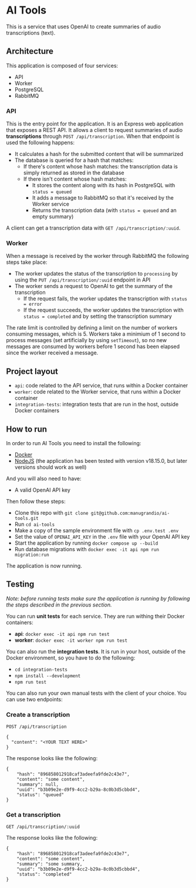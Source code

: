 # AI Tools

This is a service that uses OpenAI to create summaries of audio transcriptions (text).

## Architecture

This application is composed of four services:

- API
- Worker
- PostgreSQL
- RabbitMQ

### API

This is the entry point for the application.
It is an Express web application that exposes a REST API.
It allows a client to request summaries of audio **transcriptions** through `POST /api/transcription`.
When that endpoint is used the following happens:

- It calculates a hash for the submitted content that will be summarized
- The database is queried for a hash that matches:
  - If there's content whose hash matches: the transcription data is simply returned as stored in the database
  - If there isn't content whose hash matches:
    - It stores the content along with its hash in PostgreSQL with `status = queued`
    - It adds a message to RabbitMQ so that it's received by the Worker service
    - Returns the transcription data (with `status = queued` and an empty summary)

A client can get a transcription data with `GET /api/transcription/:uuid`.

### Worker

When a message is received by the worker through RabbitMQ the following steps take place:

- The worker updates the status of the transcription to `processing` by using the `PUT /api/transcription/:uuid` endpoint in API
- The worker sends a request to OpenAI to get the summary of the transcription
  - If the request fails, the worker updates the transcription with `status = error`
  - If the request succeeds, the worker updates the transcription with `status = completed` and by setting the transcription summary

The rate limit is controlled by defining a limit on the number of workers consuming messages, which is 5.
Workers take a minimium of 1 second to process messages (set artificially by using `setTimeout`), so no new messages are consumed by workers before 1 second has been elapsed since the worker received a message.

## Project layout

- `api`: code related to the API service, that runs within a Docker container
- `worker`: code related to the Worker service, that runs within a Docker container
- `integration-tests`: integration tests that are run in the host, outside Docker containers

## How to run

In order to run AI Tools you need to install the following:

- [Docker](https://www.docker.com/)
- [NodeJS](https://nodejs.org/en) (the application has been tested with version v18.15.0, but later versions should work as well)

And you will also need to have:

- A valid OpenAI API key

Then follow these steps:

- Clone this repo with `git clone git@github.com:manugrandio/ai-tools.git`
- Run `cd ai-tools`
- Make a copy of the sample environment file with `cp .env.test .env`
- Set the value of `OPENAI_API_KEY` in the `.env` file with your OpenAI API key
- Start the application by running `docker compose up --build`
- Run database migrations with `docker exec -it api npm run migration:run`

The application is now running.

## Testing

*Note: before running tests make sure the application is running by following the steps described in the previous section.*

You can run **unit tests** for each service.
They are run withing their Docker containers:

- **api**: `docker exec -it api npm run test`
- **worker**: `docker exec -it worker npm run test`

You can also run the **integration tests**.
It is run in your host, outside of the Docker environment, so you have to do the following:

- `cd integration-tests`
- `npm install --development`
- `npm run test`

You can also run your own manual tests with the client of your choice.
You can use two endpoints:

### Create a transcription

```
POST /api/transcription

{
  "content": "<YOUR TEXT HERE>"
}
```

The response looks like the following:

```
{
    "hash": "896858012918caf3adeefa9fde2c43e7",
    "content": "some content",
    "summary": null,
    "uuid": "b3b09e2e-d9f9-4cc2-b29a-8c0b3d5cbbd4",
    "status": "queued"
}
```

### Get a transcription

```
GET /api/transcription/:uuid
```

The response looks like the following:

```
{
    "hash": "896858012918caf3adeefa9fde2c43e7",
    "content": "some content",
    "summary": "some summary,
    "uuid": "b3b09e2e-d9f9-4cc2-b29a-8c0b3d5cbbd4",
    "status": "completed"
}
```